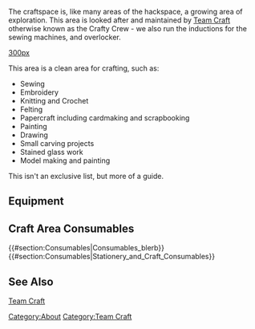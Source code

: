 The craftspace is, like many areas of the hackspace, a growing area of
exploration. This area is looked after and maintained by [Team
Craft](Team_Craft "wikilink") otherwise known as the Crafty Crew - we
also run the inductions for the sewing machines, and overlocker.

[300px](file:20170125Craftspace.jpg "wikilink")

This area is a clean area for crafting, such as:

-   Sewing
-   Embroidery
-   Knitting and Crochet
-   Felting
-   Papercraft including cardmaking and scrapbooking
-   Painting
-   Drawing
-   Small carving projects
-   Stained glass work
-   Model making and painting

This isn't an exclusive list, but more of a guide.

Equipment
---------

Craft Area Consumables
----------------------

{{\#section:Consumables\|Consumables_blerb}}
{{\#section:Consumables\|Stationery_and_Craft_Consumables}}

See Also
--------

[Team Craft](Team_Craft "wikilink")

[Category:About](Category:About "wikilink") [Category:Team
Craft](Category:Team_Craft "wikilink")
